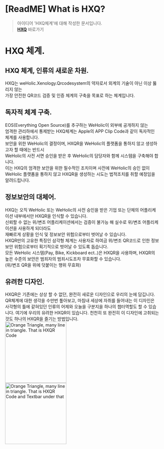 [ReadME] What is HXQ?
======================

> 아이디어 'HXQ체계'에 대해 작성한 문서입니다.     
> [**HXQ**](https://github.com/JisungEda55/HXQ) 바로가기

# HXQ 체계.
## HXQ 체계, 인류의 새로운 차원.
HXQ는 weHolic.Xenology.Qrcodesystem의 약자로서 외계의 기술이 아닌 이상 뚫리지 않는<br>가장 안전한 QR코드 검증 및 인증 체계의 구축을 목표로 하는 체계입니다.

## 독자적 체계 구축.
EOS(Everything Open Source)를 추구하는 WeHolic이 외부에 공개하지 않는<br>엄격한 관리하에서 통제받는 HXQ체계는 Apple의 APP Clip Code과 같이 독자적인 체계를 사용합니다.<br>보안을 위한 WeHolic의 결정이며, HXQR을 WeHolic의 플랫폼을 통하지 않고 생성하고자 할 때에는 반드시<br>WeHolic의 사전 서면 승인을 받은 후 WeHolic의 담당자와 함께 시스템을 구축해야 합니다.<br>이는 HXQ의 엄격한 보안을 위한 필수적인 조치이며 사전에 WeHolic의 승인 없이<br>WeHolic 플랫폼을 통하지 않고 HXQR을 생성하는 시도는 법적조치를 취할 예정임을 알려드립니다.

## 정보보안의 대체어.
HXQ는 오직 WeHolic 또는 WeHolic의 사전 승인을 받은 기업 또는 단체의 어플리케이션 내부에서만 HXQR을 인식할 수 있습니다.<br>신뢰할 수 없는 위/변조 어플리케이션에서는 검증이 불가능 해 실수로 위/변조 어플리케이션을 사용하게 되더라도<br>재빠르게 상황을 인식 및 정보보안 위험으로부터 벗어날 수 있습니다.<br>HXQR만의 고유한 특징인 삼각형 체계는 사용자로 하여금 위/변조 QR코드로 인한 정보보안 위험으로부터 획기적으로 벗어날 수 있도록 돕습니다.<br>모든 WeHolic 시스템(Pay, Bike, Kickboard ect..)은 HXQR을 사용하며, HXQR의 높은 수준의 보안은 범죄자의 범죄시도조차 무효화할 수 있습니다.<br>(위/변조 QR을 위에 덧붙이는 행위 무효화) 

## 유려한 디자인.
HXQR은 기존에는 상상 할 수 없던, 완전히 새로운 디자인으로 우리의 눈에 담깁니다.   QR체계에 대한 생각을 수만번 톺아보고, 마침내 세상에 자취를 들어내는 이 디자인은 사각형의 틀에 같혀있던 인류의 어제와 오늘을 구분지을 하나의 챕터역할도 할 수 있습니다.   여기에 우리의 유려한 HXQR이 있습니다. 천천히 또 완전히 이 디자인에 고취되는 것도 하나의 HXQR을 즐기는 방법입니다. 
<br>
<img src="https://i.ibb.co/cDNKk4S/HXQ1.png" width="200px" title="HXQR Image" alt="Orange Triangle, many line in triangle. That is HXQR Code"></img><br/>
<img src="https://i.ibb.co/thVk145/QXR2.png" width="200px" title="HXQR Name Image" alt="Orange Triangle, many line in triangle. That is HXQR Code and Textbar under that"></img><br/>
